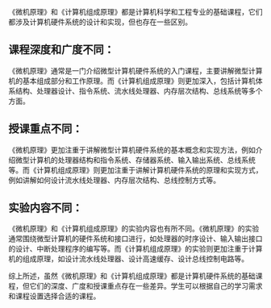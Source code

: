 《微机原理》和《计算机组成原理》都是计算机科学和工程专业的基础课程，它们都涉及计算机硬件系统的设计和实现，但也存在一些区别。

## 课程深度和广度不同：
《微机原理》通常是一门介绍微型计算机硬件系统的入门课程，主要讲解微型计算机的基本组成部分和工作原理。而《计算机组成原理》则更加深入，包括计算机体系结构、处理器设计、指令系统、流水线处理器、内存层次结构、总线系统等多个方面。

## 授课重点不同：
《微机原理》更加注重于讲解微型计算机硬件系统的基本概念和实现方法，例如介绍微型计算机的处理器结构和指令系统、存储器系统、输入输出系统、总线系统等。而《计算机组成原理》则更加注重于讲解计算机硬件系统的原理和实现方式，例如讲解如何设计流水线处理器、内存层次结构、总线控制方式等。

## 实验内容不同：
《微机原理》和《计算机组成原理》的实验内容也有所不同。《微机原理》的实验通常围绕微型计算机的硬件系统和接口进行，如处理器的时序设计、输入输出接口的设计、中断处理程序的编写等。而《计算机组成原理》的实验则更加注重于计算机的组成原理，如设计流水线处理器、设计高速缓存、设计总线控制电路等。

综上所述，虽然《微机原理》和《计算机组成原理》都是计算机硬件系统的基础课程，但它们的深度、广度和授课重点存在一些差异。学生可以根据自己的学习需求和课程设置选择合适的课程。
